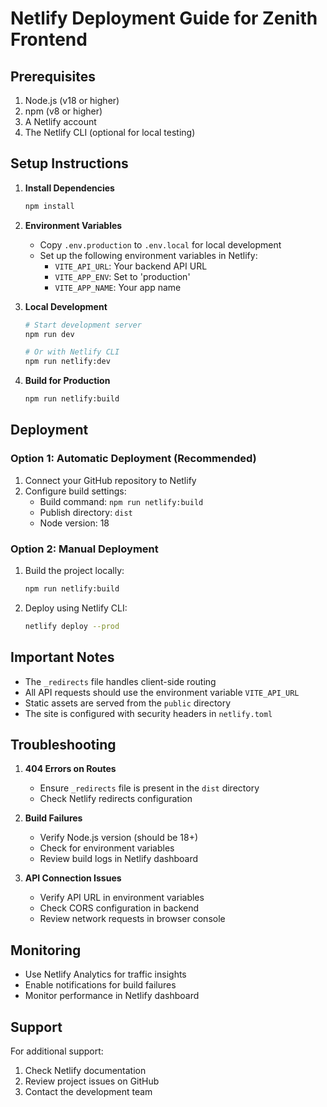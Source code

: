 # Netlify Deployment Guide for Zenith Frontend

## Prerequisites

1. Node.js (v18 or higher)
2. npm (v8 or higher)
3. A Netlify account
4. The Netlify CLI (optional for local testing)

## Setup Instructions

1. **Install Dependencies**
   ```bash
   npm install
   ```

2. **Environment Variables**
   - Copy `.env.production` to `.env.local` for local development
   - Set up the following environment variables in Netlify:
     - `VITE_API_URL`: Your backend API URL
     - `VITE_APP_ENV`: Set to 'production'
     - `VITE_APP_NAME`: Your app name

3. **Local Development**
   ```bash
   # Start development server
   npm run dev

   # Or with Netlify CLI
   npm run netlify:dev
   ```

4. **Build for Production**
   ```bash
   npm run netlify:build
   ```

## Deployment

### Option 1: Automatic Deployment (Recommended)

1. Connect your GitHub repository to Netlify
2. Configure build settings:
   - Build command: `npm run netlify:build`
   - Publish directory: `dist`
   - Node version: 18

### Option 2: Manual Deployment

1. Build the project locally:
   ```bash
   npm run netlify:build
   ```

2. Deploy using Netlify CLI:
   ```bash
   netlify deploy --prod
   ```

## Important Notes

- The `_redirects` file handles client-side routing
- All API requests should use the environment variable `VITE_API_URL`
- Static assets are served from the `public` directory
- The site is configured with security headers in `netlify.toml`

## Troubleshooting

1. **404 Errors on Routes**
   - Ensure `_redirects` file is present in the `dist` directory
   - Check Netlify redirects configuration

2. **Build Failures**
   - Verify Node.js version (should be 18+)
   - Check for environment variables
   - Review build logs in Netlify dashboard

3. **API Connection Issues**
   - Verify API URL in environment variables
   - Check CORS configuration in backend
   - Review network requests in browser console

## Monitoring

- Use Netlify Analytics for traffic insights
- Enable notifications for build failures
- Monitor performance in Netlify dashboard

## Support

For additional support:
1. Check Netlify documentation
2. Review project issues on GitHub
3. Contact the development team
